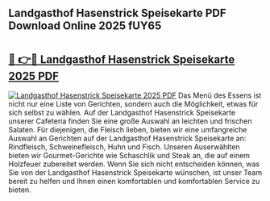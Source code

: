## Landgasthof Hasenstrick Speisekarte PDF Download Online 2025 fUY65

# <h2><a href="http://gc8svu.nevu.top/?p=Landgasthof+Hasenstrick+Speisekarte">🔗 👉🔴 Landgasthof Hasenstrick Speisekarte 2025 PDF</a></h2>

[![Landgasthof Hasenstrick Speisekarte 2025 PDF](https://i.imgur.com/dBaPXMq.png)](http://gc8svu.nevu.top/?p=Landgasthof+Hasenstrick+Speisekarte)
Das Menü des Essens ist nicht nur eine Liste von Gerichten, sondern auch die Möglichkeit, etwas für sich selbst zu wählen. Auf der Landgasthof Hasenstrick Speisekarte unserer Cafeteria finden Sie eine große Auswahl an leichten und frischen Salaten. Für diejenigen, die Fleisch lieben, bieten wir eine umfangreiche Auswahl an Gerichten auf der Landgasthof Hasenstrick Speisekarte an: Rindfleisch, Schweinefleisch, Huhn und Fisch. Unseren Auserwählten bieten wir Gourmet-Gerichte wie Schaschlik und Steak an, die auf einem Holzfeuer zubereitet werden. Wenn Sie sich nicht entscheiden können, was Sie von der Landgasthof Hasenstrick Speisekarte wünschen, ist unser Team bereit zu helfen und Ihnen einen komfortablen und komfortablen Service zu bieten.

